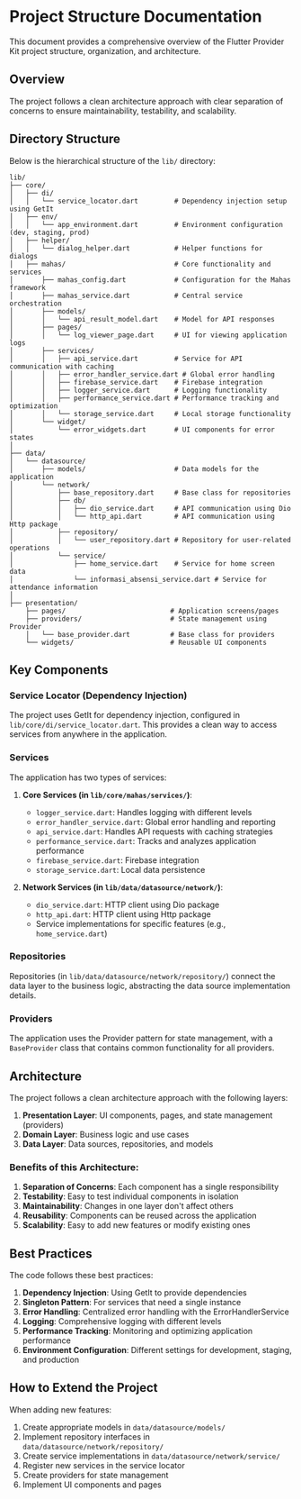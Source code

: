 # Project Structure Documentation

This document provides a comprehensive overview of the Flutter Provider Kit project structure, organization, and architecture.

## Overview

The project follows a clean architecture approach with clear separation of concerns to ensure maintainability, testability, and scalability.

## Directory Structure

Below is the hierarchical structure of the `lib/` directory:

```
lib/
├── core/
│   ├── di/
│   │   └── service_locator.dart         # Dependency injection setup using GetIt
│   ├── env/
│   │   └── app_environment.dart         # Environment configuration (dev, staging, prod)
│   ├── helper/
│   │   └── dialog_helper.dart           # Helper functions for dialogs
│   ├── mahas/                           # Core functionality and services
│       ├── mahas_config.dart            # Configuration for the Mahas framework
│       ├── mahas_service.dart           # Central service orchestration
│       ├── models/
│       │   └── api_result_model.dart    # Model for API responses
│       ├── pages/
│       │   └── log_viewer_page.dart     # UI for viewing application logs
│       ├── services/
│       │   ├── api_service.dart         # Service for API communication with caching
│       │   ├── error_handler_service.dart # Global error handling
│       │   ├── firebase_service.dart    # Firebase integration
│       │   ├── logger_service.dart      # Logging functionality
│       │   ├── performance_service.dart # Performance tracking and optimization
│       │   └── storage_service.dart     # Local storage functionality
│       └── widget/
│           └── error_widgets.dart       # UI components for error states
│
├── data/
│   └── datasource/
│       ├── models/                      # Data models for the application
│       └── network/
│           ├── base_repository.dart     # Base class for repositories
│           ├── db/
│           │   ├── dio_service.dart     # API communication using Dio
│           │   └── http_api.dart        # API communication using Http package
│           ├── repository/
│           │   └── user_repository.dart # Repository for user-related operations
│           └── service/
│               ├── home_service.dart    # Service for home screen data
│               └── informasi_absensi_service.dart # Service for attendance information
│
├── presentation/
    ├── pages/                          # Application screens/pages
    ├── providers/                      # State management using Provider
    │   └── base_provider.dart          # Base class for providers
    └── widgets/                        # Reusable UI components
```

## Key Components

### Service Locator (Dependency Injection)

The project uses GetIt for dependency injection, configured in `lib/core/di/service_locator.dart`.
This provides a clean way to access services from anywhere in the application.

### Services

The application has two types of services:

1. **Core Services (in `lib/core/mahas/services/`)**:

   - `logger_service.dart`: Handles logging with different levels
   - `error_handler_service.dart`: Global error handling and reporting
   - `api_service.dart`: Handles API requests with caching strategies
   - `performance_service.dart`: Tracks and analyzes application performance
   - `firebase_service.dart`: Firebase integration
   - `storage_service.dart`: Local data persistence

2. **Network Services (in `lib/data/datasource/network/`)**:
   - `dio_service.dart`: HTTP client using Dio package
   - `http_api.dart`: HTTP client using Http package
   - Service implementations for specific features (e.g., `home_service.dart`)

### Repositories

Repositories (in `lib/data/datasource/network/repository/`) connect the data layer to the business logic,
abstracting the data source implementation details.

### Providers

The application uses the Provider pattern for state management, with a `BaseProvider` class
that contains common functionality for all providers.

## Architecture

The project follows a clean architecture approach with the following layers:

1. **Presentation Layer**: UI components, pages, and state management (providers)
2. **Domain Layer**: Business logic and use cases
3. **Data Layer**: Data sources, repositories, and models

### Benefits of this Architecture:

1. **Separation of Concerns**: Each component has a single responsibility
2. **Testability**: Easy to test individual components in isolation
3. **Maintainability**: Changes in one layer don't affect others
4. **Reusability**: Components can be reused across the application
5. **Scalability**: Easy to add new features or modify existing ones

## Best Practices

The code follows these best practices:

1. **Dependency Injection**: Using GetIt to provide dependencies
2. **Singleton Pattern**: For services that need a single instance
3. **Error Handling**: Centralized error handling with the ErrorHandlerService
4. **Logging**: Comprehensive logging with different levels
5. **Performance Tracking**: Monitoring and optimizing application performance
6. **Environment Configuration**: Different settings for development, staging, and production

## How to Extend the Project

When adding new features:

1. Create appropriate models in `data/datasource/models/`
2. Implement repository interfaces in `data/datasource/network/repository/`
3. Create service implementations in `data/datasource/network/service/`
4. Register new services in the service locator
5. Create providers for state management
6. Implement UI components and pages
